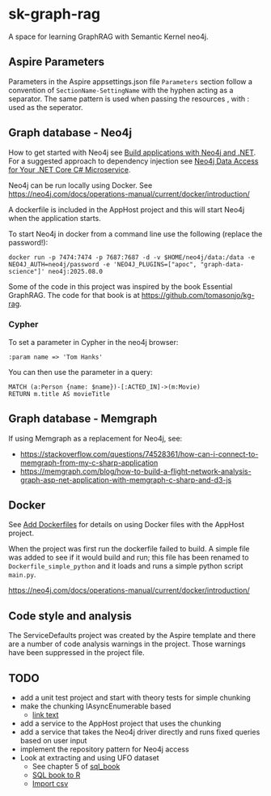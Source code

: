 # sk-graph-rag
A space for learning GraphRAG with Semantic Kernel neo4j.

## Aspire Parameters

Parameters in the Aspire appsettings.json file `Parameters` section
follow a convention of `SectionName-SettingName` with the hyphen acting as a separator.
The same pattern is used when passing the resources , with : used as the seperator.

## Graph database - Neo4j

How to get started with Neo4j see [Build applications with Neo4j and .NET](https://neo4j.com/docs/dotnet-manual/current/). 
For a suggested approach to dependency injection see [Neo4j Data Access for Your .NET Core C# Microservice](https://neo4j.com/blog/developer/neo4j-data-access-for-your-dot-net-core-c-microservice/).

Neo4j can be run locally using Docker. See https://neo4j.com/docs/operations-manual/current/docker/introduction/

A dockerfile is included in the AppHost project and this will start Neo4j when the application starts.

To start Neo4j in docker from a command line use the following (replace the password!):
```
docker run -p 7474:7474 -p 7687:7687 -d -v $HOME/neo4j/data:/data -e NEO4J_AUTH=neo4j/password -e 'NEO4J_PLUGINS=["apoc", "graph-data-science"]' neo4j:2025.08.0 
```

Some of the code in this project was inspired by the book Essential GraphRAG. The code for that book
is at https://github.com/tomasonjo/kg-rag.

### Cypher

To set a parameter in Cypher in the neo4j browser:
```
:param name => 'Tom Hanks'
```

You can then use the parameter in a query:
```
MATCH (a:Person {name: $name})-[:ACTED_IN]->(m:Movie)
RETURN m.title AS movieTitle
```

## Graph database - Memgraph

If using Memgraph as a replacement for Neo4j, see:

- https://stackoverflow.com/questions/74528361/how-can-i-connect-to-memgraph-from-my-c-sharp-application
- https://memgraph.com/blog/how-to-build-a-flight-network-analysis-graph-asp-net-application-with-memgraph-c-sharp-and-d3-js


## Docker

See [Add Dockerfiles](https://learn.microsoft.com/en-us/dotnet/aspire/app-host/withdockerfile#add-a-dockerfile-to-the-app-model) 
for details on using Docker files with the AppHost project.

When the project was first run the dockerfile failed to build. A simple file was added to see if it would build and run; this
file has been renamed to `Dockerfile_simple_python` and it loads and runs a simple python script `main.py`.

https://neo4j.com/docs/operations-manual/current/docker/introduction/ 


## Code style and analysis

The ServiceDefaults project was created by the Aspire template and there are a number of code analysis warnings in the project.
Those warnings have been suppressed in the project file.


## TODO

- add a unit test project and start with theory tests for simple chunking
- make the chunking IAsyncEnumerable based
    - [link text](https://stackoverflow.com/questions/21136753/read-a-very-large-file-by-chunks-and-not-line-by-line/21137097#21137097)
- add a service to the AppHost project that uses the chunking
- add a service that takes the Neo4j driver directly and runs fixed queries based on user input
- implement the repository pattern for Neo4j access
- Look at extracting and using UFO dataset
    - See chapter 5 of [sql_book](https://github.com/cathytanimura/sql_book)
    - [SQL book to R](https://iangow.github.io/sql_book/)
    - [Import csv](https://stackoverflow.com/questions/15242757/import-csv-file-into-sql-server)
    
